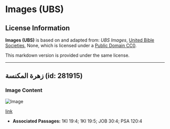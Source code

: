# Images (UBS)

## License Information

**Images (UBS)** is based on and adapted from: _UBS Images_, [United Bible Societies](https://unitedbiblesocieties.org/), None, which is licensed under a [Public Domain CC0](https://creativecommons.org/public-domain/cc0/).

This markdown version is provided under the same license.



--------------------------------

## زهرة المكنسة (id: 281915)

### Image Content

![Image](https://cdn.aquifer.bible/aquifer-content/resources/Media/WEB-0092_broomflower.jpg)

[link](https://cdn.aquifer.bible/aquifer-content/resources/Media/WEB-0092_broomflower.jpg)

* **Associated Passages:** 1KI 19:4; 1KI 19:5; JOB 30:4; PSA 120:4

